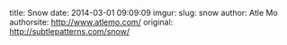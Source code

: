 title: Snow
date: 2014-03-01 09:09:09
imgur: 
slug: snow
author: Atle Mo
authorsite: http://www.atlemo.com/
original: http://subtlepatterns.com/snow/
